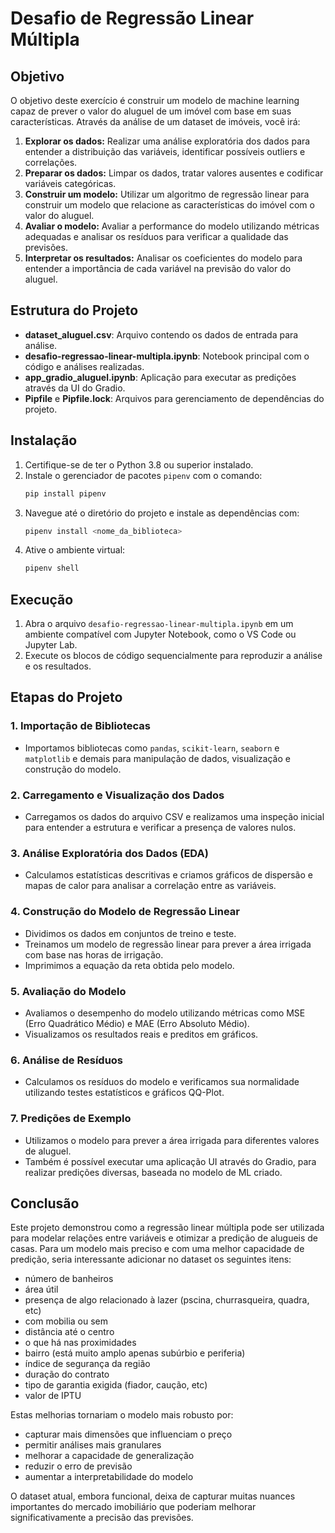 # Desafio de Regressão Linear Múltipla

## Objetivo

O objetivo deste exercício é construir um modelo de machine learning capaz de prever o valor do aluguel de um imóvel com base em suas características. Através da análise de um dataset de imóveis, você irá:

1. **Explorar os dados:** Realizar uma análise exploratória dos dados para entender a distribuição das variáveis, identificar possíveis outliers e correlações.
2. **Preparar os dados:** Limpar os dados, tratar valores ausentes e codificar variáveis categóricas.
3. **Construir um modelo:** Utilizar um algoritmo de regressão linear para construir um modelo que relacione as características do imóvel com o valor do aluguel.
4. **Avaliar o modelo:** Avaliar a performance do modelo utilizando métricas adequadas e analisar os resíduos para verificar a qualidade das previsões.
5. **Interpretar os resultados:** Analisar os coeficientes do modelo para entender a importância de cada variável na previsão do valor do aluguel.

## Estrutura do Projeto

- **dataset_aluguel.csv**: Arquivo contendo os dados de entrada para análise.
- **desafio-regressao-linear-multipla.ipynb**: Notebook principal com o código e análises realizadas.
- **app_gradio_aluguel.ipynb**: Aplicação para executar as predições através da UI do Gradio.
- **Pipfile** e **Pipfile.lock**: Arquivos para gerenciamento de dependências do projeto.

## Instalação

1. Certifique-se de ter o Python 3.8 ou superior instalado.
2. Instale o gerenciador de pacotes `pipenv` com o comando:
   ```bash
   pip install pipenv
   ```
3. Navegue até o diretório do projeto e instale as dependências com:
   ```bash
   pipenv install <nome_da_biblioteca>
   ```
4. Ative o ambiente virtual:
   ```bash
   pipenv shell
   ```

## Execução

1. Abra o arquivo `desafio-regressao-linear-multipla.ipynb` em um ambiente compatível com Jupyter Notebook, como o VS Code ou Jupyter Lab.
2. Execute os blocos de código sequencialmente para reproduzir a análise e os resultados.

## Etapas do Projeto

### 1. Importação de Bibliotecas
- Importamos bibliotecas como `pandas`, `scikit-learn`, `seaborn` e `matplotlib` e demais para manipulação de dados, visualização e construção do modelo.

### 2. Carregamento e Visualização dos Dados
- Carregamos os dados do arquivo CSV e realizamos uma inspeção inicial para entender a estrutura e verificar a presença de valores nulos.

### 3. Análise Exploratória dos Dados (EDA)
- Calculamos estatísticas descritivas e criamos gráficos de dispersão e mapas de calor para analisar a correlação entre as variáveis.

### 4. Construção do Modelo de Regressão Linear
- Dividimos os dados em conjuntos de treino e teste.
- Treinamos um modelo de regressão linear para prever a área irrigada com base nas horas de irrigação.
- Imprimimos a equação da reta obtida pelo modelo.

### 5. Avaliação do Modelo
- Avaliamos o desempenho do modelo utilizando métricas como MSE (Erro Quadrático Médio) e MAE (Erro Absoluto Médio).
- Visualizamos os resultados reais e preditos em gráficos.

### 6. Análise de Resíduos
- Calculamos os resíduos do modelo e verificamos sua normalidade utilizando testes estatísticos e gráficos QQ-Plot.

### 7. Predições de Exemplo
- Utilizamos o modelo para prever a área irrigada para diferentes valores de aluguel.
- Também é possível executar uma aplicação UI através do Gradio, para realizar predições diversas, baseada no modelo de ML criado.

## Conclusão

Este projeto demonstrou como a regressão linear múltipla pode ser utilizada para modelar relações entre variáveis e otimizar a predição de alugueis de casas.
Para um modelo mais preciso e com uma melhor capacidade de predição, seria interessante adicionar no dataset os seguintes itens:
- número de banheiros
- área útil
- presença de algo relacionado à lazer (pscina, churrasqueira, quadra, etc)
- com mobilia ou sem
- distância até o centro
- o que há nas proximidades
- bairro (está muito amplo apenas subúrbio e periferia)
- índice de segurança da região
- duração do contrato
- tipo de garantia exigida (fiador, caução, etc)
- valor de IPTU

Estas melhorias tornariam o modelo mais robusto por:
- capturar mais dimensões que influenciam o preço
- permitir análises mais granulares
- melhorar a capacidade de generalização
- reduzir o erro de previsão
- aumentar a interpretabilidade do modelo

O dataset atual, embora funcional, deixa de capturar muitas nuances importantes do mercado imobiliário que poderiam melhorar significativamente a precisão das previsões.